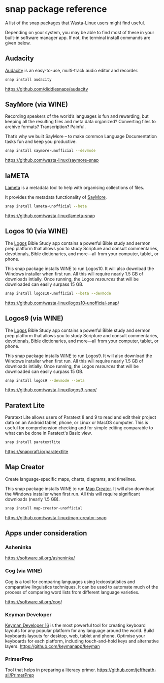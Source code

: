 # snap package reference

A list of the snap packages that Wasta-Linux users might find useful.

Depending on your system, you may be able to find most of these in your built-in software manager app. If not, the terminal install commands are given below.

## Audacity

[Audacity](https://www.audacityteam.org/) is an easy-to-use, multi-track audio editor and recorder.
```bash
snap install audacity
```
https://github.com/diddlesnaps/audacity

## SayMore (via WINE)

Recording speakers of the world’s languages is fun and rewarding, but keeping all the resulting
files and meta data organized? Converting files to archive formats? Transcription? Painful.

That’s why we built SayMore – to make common Language Documentation tasks fun and keep you productive.
```bash
snap install saymore-unofficial --devmode
```
https://github.com/wasta-linux/saymore-snap

## laMETA

[Lameta](https://www.lameta.org) is a metadata tool to help with organising collections of files.

It provides the metadata functionality of [SayMore](https://software.sil.org/saymore/).
```bash
snap install lameta-unofficial --beta
```
https://github.com/wasta-linux/lameta-snap

## Logos 10 (via WINE)

The [Logos](https://www.logos.com/) Bible Study app contains a powerful Bible study and sermon prep platform that allows you to study Scripture and consult commentaries, devotionals, Bible dictionaries, and more—all from your computer, tablet, or phone.

This snap package installs WINE to run Logos10. It will also download the Windows installer when first run. All this will require nearly 1.5 GB of downloads intially. Once running, the Logos *resources* that will be downloaded can easily surpass 15 GB.
```bash
snap install logos10-unofficial --beta --devmode
```
https://github.com/wasta-linux/logos10-unofficial-snap/

## Logos9 (via WINE)

The [Logos](https://www.logos.com/) Bible Study app contains a powerful Bible study and sermon prep platform that allows you to study Scripture and consult commentaries, devotionals, Bible dictionaries, and more—all from your computer, tablet, or phone.

This snap package installs WINE to run Logos9. It will also download the Windows installer when first run. All this will require nearly 1.5 GB of downloads intially. Once running, the Logos *resources* that will be downloaded can easily surpass 15 GB.
```bash
snap install logos9 --devmode --beta
```
https://github.com/wasta-linux/logos9-snap/

## Paratext Lite

Paratext Lite allows users of Paratext 8 and 9 to read and edit their project data on an Android tablet, phone, or Linux or MacOS computer. This is useful for comprehension checking and for simple editing comparable to what can be done in Paratext's Basic view.

```bash
snap install paratextlite
```
https://snapcraft.io/paratextlite

## Map Creator

Create language-specific maps, charts, diagrams, and timelines.

This snap package installs WINE to run [Map Creator](http://fmosoft.com/map-creator). It will also download the Windows installer when first run. All this will require significant downloads (nearly 1.5 GB).
```bash
snap install map-creator-unofficial
```
https://github.com/wasta-linux/map-creator-snap

## Apps under consideration

### Asheninka

https://software.sil.org/asheninka/

### Cog (via WINE)

Cog is a tool for comparing languages using lexicostatistics and comparative linguistics techniques. It can be used to automate much of the process of comparing word lists from different language varieties.

https://software.sil.org/cog/

### Keyman Developer

[Keyman Developer 16](https://keyman.com/developer/features.php) is the most powerful tool for creating keyboard layouts for any popular platform for any language around the world. Build keyboards layouts for desktop, web, tablet and phone. Optimise your keyboards for each platform, including touch-and-hold keys and alternative layers.
https://github.com/keymanapp/keyman

### PrimerPrep

Tool that helps in preparing a literacy primer.
https://github.com/jeffheath-sil/PrimerPrep
